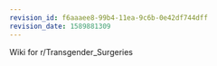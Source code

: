 ```yaml
---
revision_id: f6aaaee8-99b4-11ea-9c6b-0e42df744dff
revision_date: 1589881309
---
```


Wiki for r/Transgender_Surgeries